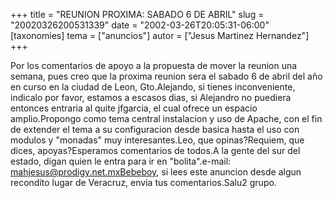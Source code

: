 +++
title = "REUNION PROXIMA: SABADO 6 DE ABRIL"
slug = "20020326200531339"
date = "2002-03-26T20:05:31-06:00"
[taxonomies]
tema = ["anuncios"]
autor = ["Jesus Martinez Hernandez"]
+++

Por los comentarios de apoyo a la propuesta de mover la reunion una
semana, pues creo que la proxima reunion sera el sabado 6 de abril del
año en curso en la ciudad de Leon, Gto.Alejando, si tienes
inconveniente, indicalo por favor, estamos a escasos dias, si Alejandro
no puediera entonces entraria al quite jfgarcia, el cual ofrece un
espacio amplio.Propongo como tema central instalacion y uso de Apache,
con el fin de extender el tema a su configuracion desde basica hasta el
uso con modulos y "monadas" muy interesantes.Leo, que opinas?Requiem,
que dices, apoyas?Esperamos comentarios de todos.A la gente del sur del
estado, digan quien le entra para ir en "bolita".e-mail:
<mahjesus@prodigy.net.mxBebeboy>, si lees este anuncion desde algun
recondito lugar de Veracruz, envia tus comentarios.Salu2 grupo.
